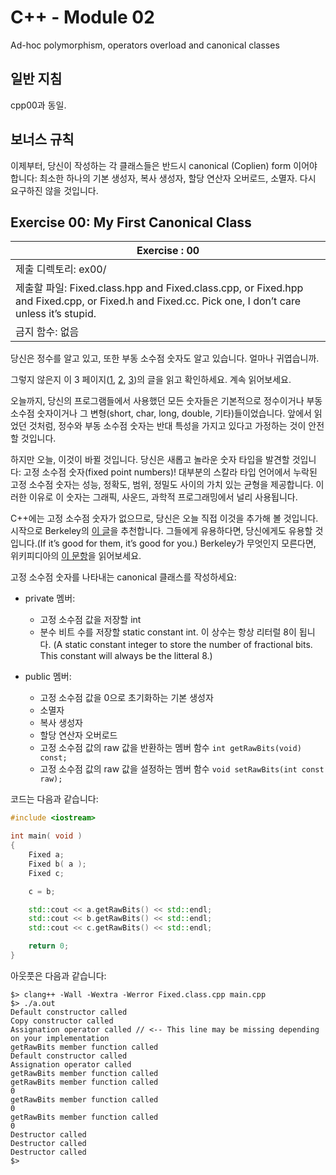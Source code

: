 # C++ - Module 02

Ad-hoc polymorphism, operators overload and canonical classes

## 일반 지침

cpp00과 동일.

## 보너스 규칙

이제부터, 당신이 작성하는 각 클래스들은 반드시 canonical (Coplien) form 이어야 합니다: 최소한 하나의 기본 생성자, 복사 생성자, 할당 연산자 오버로드, 소멸자. 다시 요구하진 않을 것입니다.

## Exercise 00: My First Canonical Class

| Exercise : 00 |
| --- |
| 제출 디렉토리: ex00/ |
| 제출할 파일: Fixed.class.hpp and Fixed.class.cpp, or Fixed.hpp and Fixed.cpp, or Fixed.h and Fixed.cc. Pick one, I don’t care unless it’s stupid. |
| 금지 함수: 없음 |

당신은 정수를 알고 있고, 또한 부동 소수점 숫자도 알고 있습니다. 얼마나 귀엽습니까.

그렇지 않은지 이 3 페이지([1](https://www.cprogramming.com/tutorial/floating_point/understanding_floating_point.html), [2](https://www.cprogramming.com/tutorial/floating_point/understanding_floating_point_representation.html), [3](https://www.cprogramming.com/tutorial/floating_point/understanding_floating_point_printing.html))의 글을 읽고 확인하세요. 계속 읽어보세요.

오늘까지, 당신의 프로그램들에서 사용했던 모든 숫자들은 기본적으로 정수이거나 부동 소수점 숫자이거나 그 변형(short, char, long, double, 기타)들이었습니다. 앞에서 읽었던 것처럼, 정수와 부동 소수점 숫자는 반대 특성을 가지고 있다고 가정하는 것이 안전할 것입니다.

하지만 오늘, 이것이 바뀔 것입니다. 당신은 새롭고 놀라운 숫자 타입을 발견할 것입니다: 고정 소수점 숫자(fixed point numbers)! 대부분의 스칼라 타입 언어에서 누락된 고정 소수점 숫자는 성능, 정확도, 범위, 정밀도 사이의 가치 있는 균형을 제공합니다. 이러한 이유로 이 숫자는 그래픽, 사운드, 과학적 프로그래밍에서 널리 사용됩니다.

C++에는 고정 소수점 숫자가 없으므로, 당신은 오늘 직접 이것을 추가해 볼 것입니다. 시작으로 Berkeley의 [이 글](https://inst.eecs.berkeley.edu//~cs61c/sp06/handout/fixedpt.html)을 추천합니다. 그들에게 유용하다면, 당신에게도 유용할 것입니다.(If it’s good for them, it’s good for you.) Berkeley가 무엇인지 모른다면, 위키피디아의 [이 문항](https://en.wikipedia.org/wiki/University_of_California,_Berkeley#Notable_alumni.2C_faculty.2C_and_staff)을 읽어보세요.

고정 소수점 숫자를 나타내는 canonical 클래스를 작성하세요:

* private 멤버:
    * 고정 소수점 값을 저장할 int
    * 분수 비트 수를 저장할 static constant int. 이 상수는 항상 리터럴 8이 됩니다. (A static constant integer to store the number of fractional bits. This constant will always be the litteral 8.)

* public 멤버:
    * 고정 소수점 값을 0으로 초기화하는 기본 생성자
    * 소멸자
    * 복사 생성자
    * 할당 연산자 오버로드
    * 고정 소수점 값의 raw 값을 반환하는 멤버 함수 `int getRawBits(void) const;`
    * 고정 소수점 값의 raw 값을 설정하는 멤버 함수 `void setRawBits(int const raw);`

코드는 다음과 같습니다:
``` c++
#include <iostream>

int main( void )
{
    Fixed a;
    Fixed b( a );
    Fixed c;

    c = b;

    std::cout << a.getRawBits() << std::endl;
    std::cout << b.getRawBits() << std::endl;
    std::cout << c.getRawBits() << std::endl;

    return 0;
}
```

아웃풋은 다음과 같습니다:
```
$> clang++ -Wall -Wextra -Werror Fixed.class.cpp main.cpp
$> ./a.out
Default constructor called
Copy constructor called
Assignation operator called // <-- This line may be missing depending on your implementation
getRawBits member function called
Default constructor called
Assignation operator called
getRawBits member function called
getRawBits member function called
0
getRawBits member function called
0
getRawBits member function called
0
Destructor called
Destructor called
Destructor called
$>
```
